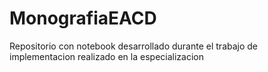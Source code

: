 # MonografiaEACD
Repositorio con notebook desarrollado durante el trabajo de implementacion realizado en la especializacion
